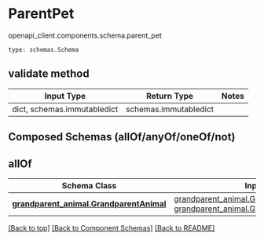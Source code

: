 # ParentPet
openapi_client.components.schema.parent_pet
```
type: schemas.Schema
```

## validate method
Input Type | Return Type | Notes
------------ | ------------- | -------------
dict, schemas.immutabledict | schemas.immutabledict |

## Composed Schemas (allOf/anyOf/oneOf/not)
## allOf
Schema Class | Input Type | Return Type
------------ | ---------- | -----------
[**grandparent_animal.GrandparentAnimal**](../../components/schema/grandparent_animal.md) | [grandparent_animal.GrandparentAnimalDictInput](../../components/schema/grandparent_animal.md#grandparentanimaldictinput), [grandparent_animal.GrandparentAnimalDict](../../components/schema/grandparent_animal.md#grandparentanimaldict) | [grandparent_animal.GrandparentAnimalDict](../../components/schema/grandparent_animal.md#grandparentanimaldict)

[[Back to top]](#top) [[Back to Component Schemas]](../../../README.md#Component-Schemas) [[Back to README]](../../../README.md)
